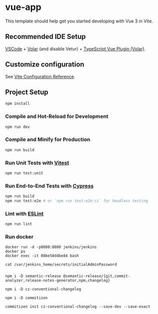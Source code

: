 # vue-app

This template should help get you started developing with Vue 3 in Vite.

## Recommended IDE Setup

[VSCode](https://code.visualstudio.com/) + [Volar](https://marketplace.visualstudio.com/items?itemName=Vue.volar) (and disable Vetur) + [TypeScript Vue Plugin (Volar)](https://marketplace.visualstudio.com/items?itemName=Vue.vscode-typescript-vue-plugin).

## Customize configuration

See [Vite Configuration Reference](https://vitejs.dev/config/).

## Project Setup

```sh
npm install
```

### Compile and Hot-Reload for Development

```sh
npm run dev
```

### Compile and Minify for Production

```sh
npm run build
```

### Run Unit Tests with [Vitest](https://vitest.dev/)

```sh
npm run test:unit
```

### Run End-to-End Tests with [Cypress](https://www.cypress.io/)

```sh
npm run build
npm run test:e2e # or `npm run test:e2e:ci` for headless testing
```

### Lint with [ESLint](https://eslint.org/)

```sh
npm run lint
```


### Run docker 
```
docker run -d -p8080:8080 jenkins/jenkins
docker ps 
docker exec -it 08be58d4be84 bash

cat /var/jenkins_home/secrets/initialAdminPassword
```

###
```
npm i -D semantic-release @semantic-release/{git,commit-analyzer,release-notes-generator,npm,changelog}

npm i -D cz-conventional-changelog

npm i -D commitizen 

commitizen init cz-conventional-changelog --save-dev --save-exact

```

